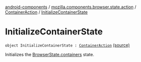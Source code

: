 [android-components](../../index.md) / [mozilla.components.browser.state.action](../index.md) / [ContainerAction](index.md) / [InitializeContainerState](./-initialize-container-state.md)

# InitializeContainerState

`object InitializeContainerState : `[`ContainerAction`](index.md) [(source)](https://github.com/mozilla-mobile/android-components/blob/master/components/browser/state/src/main/java/mozilla/components/browser/state/action/BrowserAction.kt#L612)

Initializes the [BrowserState.containers](../../mozilla.components.browser.state.state/-browser-state/containers.md) state.

